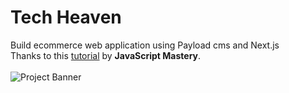 # Tech Heaven

Build ecommerce web application using Payload cms and Next.js <br>
Thanks to this [tutorial](https://www.youtube.com/watch?v=3JUsg-WsU9o) by **JavaScript Mastery**. <br> <br>
 <img src="https://lh3.googleusercontent.com/fife/ALs6j_Ftt2bSGuiHkxLsElM2c4FHt9uJj4NWcYIzXZrOV5eLv1BYn5p3fLEgej0nC1B_ZguT1iJAuTimmEbZ-IdGGLeXnioB_uenM0BuTfF2GC63IZ7c5Yb0Z0KueRP3OgojIHss-pHCOrhr_WWQsmDCLTDVgmZWaG0BtR9qEEd8iklnCVuku8zp83UqUQC8bOtnmkLKC6KYQZV0NSEJcV9nHVCzHH9aDOg9IJdgYJCN3tZXZ4QwiuA9RXhLyJZJmxueP_NfNdxWzxusE7GhcmNHQJBRXTOFh2BXyH25QOH9Son6ExIDjEtXHfpQJYPMYNOvwMs0X_qG0k0KqjVNYJfqOrwKNRQKhrkUkFV_S4Oi_4lEIr0T0JENk2uPylAAhxgFWSIs5kFmpgXPT-ywPDiVpevyw8mj3W7uhcEps_rgkoNCIUwLun5a3a1_-fMD2Fqxo2LiFPKcsg2hIDOEtJgd0Al_hFPObvVZDH_WAFdnAwDYi_gfh7D8EUa7gU1wm1tbCIO_CL9IXoyOJNMa5C5Y6N6NgZZ7BKiz9G6JOkQVo0lJr2IWtMxVm24MxEDrVFi1lFKCPOqPcA3Chp399MSOBDAS_r4bRJV85mrDxhg8k281xgH9BBEX9O3g9cFPd8cxG05BjPQncpJJVs70kCJGt4zBpGDaZwMCSzq2zqPTfmRv7Ilr9ZITCI3FTsiFYt1trZLw77ePoakUFWb34gct-TUlgwN9Q_cXOgf1wLpBM2R3Ed2H8z288YccYMGmYiHJUiwq7Wny-kWzz3O6XeQ3IYs0Rh8t4NVrOzPJB6nho91wWul8Jq7mSTthhKo3E7NtycovWSMwi7K83vIDJCYN-UTRZszvD-3LpjIcxUVsKlsxf5LTAVJzwfBwUJrJwr0UnBIVFv9aHJ11nfO8KyPRMIMy--UPMPODb76U0l0ZwBy8DN8NMeZnshQdcTbKGmO8uDHx1UqQDEWrIPXvxskttThP_zWfRzfYWjUpCtGbolYgcoxLxzaIM7bk1XimYFk2INk_l2wtX8DhXf3CnhvhhaSaO5wPfGrzI1eLrEBFF4huswVocvWL4fazSL_BwUycXx2virNK9CMSVLgZDTG7kV8FORk5jqyPWPo0oJz6pEcZPGiwP-Abflpar__UluXrXbvooLVi-n6rA7VBMWMkUsQVn7IshJ6UjoET-MnN3UZJCQ17rselsfp9vWpsk9Ccz3cp69LQx2Gw3MWms0BbgFwcMdwBf5_OY9HNUT6Tzg01t5cJMbOckhm6lu0CT5iU3Hep2qEqc7zLm41scVTBKsVqWYIdTT2CiDgkt90d3w3rCFT1mvEMyLdey-ZERqE42RxHzMMRC8UInx5_HbcZ6VsL289zA9440MwHk_UhAKIN0gV6h5NOLvFIf4SMCgF8Mlc8Uzx0KE-eI8sItM0V5iHp2Q-rvgb2K2vIF0V3-bZCs9nIgX0Gjf0Dmej7L9JWBgs1zeGJCLIqL3w1MKBufrI58twUkLfaNaaqZ3kCaNPLFFGaiB4PYdtBnTIdlk2AQdx4VbUmL1eBkFdSnq5KO0IpxZBO_ak2X_Vglj846gtpEUxXGpGIQ2w7GwKJTIdACsRUVDUN2iuItc63aMY4PWg6wn382dKiJLi7xynGGJs4lxJv5rY3jCX5=w1920-h868" alt="Project Banner">

